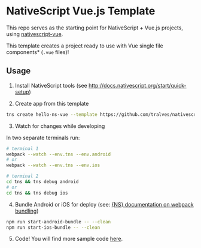 # NativeScript Vue.js Template

This repo serves as the starting point for NativeScript + Vue.js projects, using [nativescript-vue](https://github.com/rigor789/nativescript-vue).

This template creates a project ready to use with Vue single file components\* (`.vue` files)!

## Usage

1. Install NativeScript tools (see http://docs.nativescript.org/start/quick-setup)

2. Create app from this template
```bash
tns create hello-ns-vue --template https://github.com/tralves/nativescript-vue-webpack-template
```

3. Watch for changes while developing

In two separate terminals run:
```bash
# terminal 1
webpack --watch --env.tns --env.android
# or
webpack --watch --env.tns --env.ios

# terminal 2
cd tns && tns debug android
# or
cd tns && tns debug ios
```

4. Bundle Android or iOS for deploy (see: [{NS} documentation on webpack bundling](https://docs.nativescript.org/tooling/bundling-with-webpack#bundling))
```bash
npm run start-android-bundle -- --clean
npm run start-ios-bundle -- --clean
```

5. Code!
You will find more sample code [here](https://github.com/tralves/nativescript-vue/tree/master/samples).

